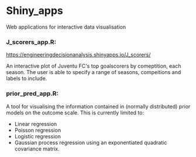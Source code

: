 # Shiny_apps
Web applications for interactive data visualisation

### J_scorers_app.R:

https://engineeringdecisionanalysis.shinyapps.io/J_scorers/

An interactive plot of Juventu FC's top goalscorers by comeptition, each season. The user is able to specify a range of seasons, compeitions and labels to include.

### prior_pred_app.R:

A tool for visualising the information contained in (normally distributed) prior models on the outcome scale. 
This is currently limited to:
 - Linear regression
 - Poisson regression
 - Logistic regression
 - Gaussian process regression using an exponentiated quadratic covariance matrix.
